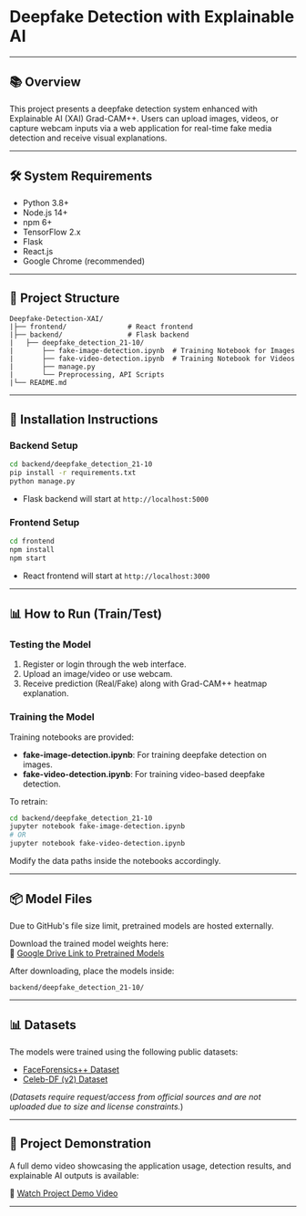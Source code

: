 # Deepfake Detection with Explainable AI

---

## 📚 Overview

This project presents a deepfake detection system enhanced with Explainable AI (XAI) Grad-CAM++. Users can upload images, videos, or capture webcam inputs via a web application for real-time fake media detection and receive visual explanations.

---

## 🛠️ System Requirements

- Python 3.8+
- Node.js 14+
- npm 6+
- TensorFlow 2.x
- Flask
- React.js
- Google Chrome (recommended)

---

## 📂 Project Structure

```
Deepfake-Detection-XAI/
|├── frontend/               # React frontend
|├── backend/                # Flask backend
|   ├── deepfake_detection_21-10/
|       ├── fake-image-detection.ipynb  # Training Notebook for Images
|       ├── fake-video-detection.ipynb  # Training Notebook for Videos
|       ├── manage.py
|       └── Preprocessing, API Scripts
|└── README.md
```

---

## 🚀 Installation Instructions

### Backend Setup

```bash
cd backend/deepfake_detection_21-10
pip install -r requirements.txt
python manage.py
```

- Flask backend will start at `http://localhost:5000`

### Frontend Setup

```bash
cd frontend
npm install
npm start
```

- React frontend will start at `http://localhost:3000`

---

## 📊 How to Run (Train/Test)

### Testing the Model

1. Register or login through the web interface.
2. Upload an image/video or use webcam.
3. Receive prediction (Real/Fake) along with Grad-CAM++ heatmap explanation.

### Training the Model

Training notebooks are provided:

- **fake-image-detection.ipynb**: For training deepfake detection on images.
- **fake-video-detection.ipynb**: For training video-based deepfake detection.

To retrain:

```bash
cd backend/deepfake_detection_21-10
jupyter notebook fake-image-detection.ipynb
# OR
jupyter notebook fake-video-detection.ipynb
```

Modify the data paths inside the notebooks accordingly.

---

## 📦 Model Files

Due to GitHub's file size limit, pretrained models are hosted externally.

Download the trained model weights here:  
🔗 [Google Drive Link to Pretrained Models](https://drive.google.com/drive/folders/1231PgXXruswXt9mAfa-rP-zUTcPeGFel?usp=sharing)

After downloading, place the models inside:

```
backend/deepfake_detection_21-10/
```

---

## 📊 Datasets

The models were trained using the following public datasets:

- [FaceForensics++ Dataset](https://github.com/ondyari/FaceForensics)
- [Celeb-DF (v2) Dataset](https://www.kaggle.com/datasets/reubensuju/celeb-df-v2)

(*Datasets require request/access from official sources and are not uploaded due to size and license constraints.*)

---
## 👀 Project Demonstration

A full demo video showcasing the application usage, detection results, and explainable AI outputs is available:

🔗 [Watch Project Demo Video](https://www.loom.com/share/56a7f598998a41448f244aef27de84cd?sid=f2df2c02-deab-485a-b13a-22ea74ab42c6)

---


